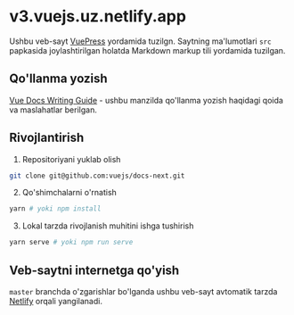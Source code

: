 # v3.vuejs.uz.netlify.app

Ushbu veb-sayt [VuePress](https://vuepress.vuejs.org/) yordamida tuzilgn. Saytning ma'lumotlari `src` papkasida joylashtirilgan holatda Markdown markup tili yordamida tuzilgan.

## Qo'llanma yozish

[Vue Docs Writing Guide](https://v3.vuejs.org/guide/writing-guide.html) - ushbu manzilda qo'llanma yozish haqidagi qoida va maslahatlar berilgan.

## Rivojlantirish

1. Repositoriyani yuklab olish

```bash
git clone git@github.com:vuejs/docs-next.git
```

2. Qo'shimchalarni o'rnatish

```bash
yarn # yoki npm install
```

3. Lokal tarzda rivojlanish muhitini ishga tushirish

```bash
yarn serve # yoki npm run serve
```

## Veb-saytni internetga qo'yish

`master` branchda o'zgarishlar bo'lganda ushbu veb-sayt avtomatik tarzda [Netlify](https://www.netlify.com/) orqali yangilanadi.
